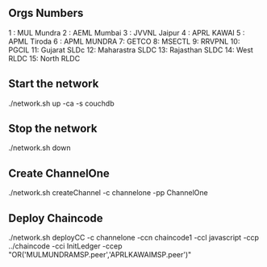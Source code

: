 ## Orgs Numbers
1 : MUL Mundra
2 : AEML Mumbai
3 : JVVNL Jaipur
4 : APRL KAWAI
5 : APML Tiroda
6 : APML MUNDRA
7: GETCO 
8: MSECTL
9: RRVPNL
10: PGCIL
11: Gujarat SLDc
12: Maharastra SLDC
13: Rajasthan SLDC
14: West RLDC
15: North RLDC

## Start the network

./network.sh up -ca -s couchdb

## Stop the network

./network.sh down

## Create ChannelOne
./network.sh createChannel -c channelone -pp ChannelOne

## Deploy Chaincode
./network.sh deployCC -c channelone -ccn chaincode1 -ccl javascript -ccp ../chaincode -cci InitLedger -ccep "OR('MULMUNDRAMSP.peer','APRLKAWAIMSP.peer')"
